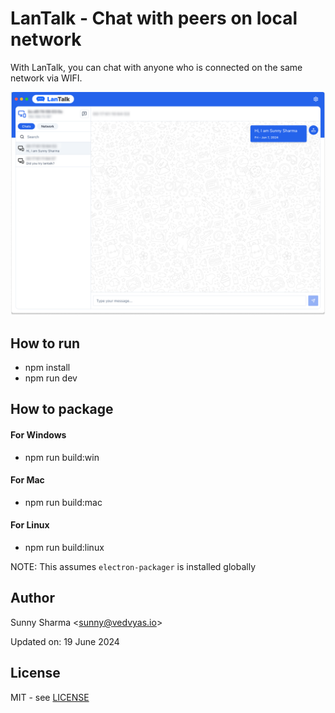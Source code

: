 # LanTalk - Chat with peers on local network

With LanTalk, you can chat with anyone who is connected on the same network via WIFI.

![LanTalk](screenshots/lantalk.png)

## How to run

- npm install
- npm run dev

## How to package

#### For Windows

- npm run build:win

#### For Mac

- npm run build:mac

#### For Linux

- npm run build:linux

NOTE: This assumes `electron-packager` is installed globally

## Author

Sunny Sharma &lt;sunny@vedvyas.io&gt;

Updated on: 19 June 2024

## License

MIT - see [LICENSE](LICENSE)
